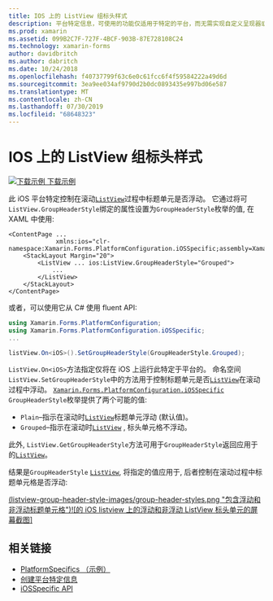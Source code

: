 ```yaml
---
title: IOS 上的 ListView 组标头样式
description: 平台特定信息，可使用的功能仅适用于特定的平台，而无需实现自定义呈现器或效果。 本文介绍如何使用特定于 iOS 平台的来控制在滚动过程中 ListView 标头单元格是否浮动。
ms.prod: xamarin
ms.assetid: 099B2C7F-727F-4BCF-903B-87E728108C24
ms.technology: xamarin-forms
author: davidbritch
ms.author: dabritch
ms.date: 10/24/2018
ms.openlocfilehash: f40737799f63c6e0c61fcc6f4f59584222a49d6d
ms.sourcegitcommit: 3ea9ee034af9790d2b0dc0893435e997bd06e587
ms.translationtype: MT
ms.contentlocale: zh-CN
ms.lasthandoff: 07/30/2019
ms.locfileid: "68648323"
---
```

# <a name="listview-group-header-style-on-ios"></a>IOS 上的 ListView 组标头样式

[![下载示例](~/media/shared/download.png) 下载示例](https://docs.microsoft.com/samples/xamarin/xamarin-forms-samples/userinterface-platformspecifics)

此 iOS 平台特定控制在滚动[`ListView`](xref:Xamarin.Forms.ListView)过程中标题单元是否浮动。 它通过将可`ListView.GroupHeaderStyle`绑定的属性设置为`GroupHeaderStyle`枚举的值, 在 XAML 中使用:

```xaml
<ContentPage ...
             xmlns:ios="clr-namespace:Xamarin.Forms.PlatformConfiguration.iOSSpecific;assembly=Xamarin.Forms.Core">
    <StackLayout Margin="20">
        <ListView ... ios:ListView.GroupHeaderStyle="Grouped">
            ...
        </ListView>
    </StackLayout>
</ContentPage>
```

或者，可以使用它从 C# 使用 fluent API:

```csharp
using Xamarin.Forms.PlatformConfiguration;
using Xamarin.Forms.PlatformConfiguration.iOSSpecific;
...

listView.On<iOS>().SetGroupHeaderStyle(GroupHeaderStyle.Grouped);
```

`ListView.On<iOS>`方法指定仅将在 iOS 上运行此特定于平台的。 命名空间`ListView.SetGroupHeaderStyle`中的方法用于控制标题单元是否[`ListView`](xref:Xamarin.Forms.ListView)在滚动过程中浮动。 [`Xamarin.Forms.PlatformConfiguration.iOSSpecific`](xref:Xamarin.Forms.PlatformConfiguration.iOSSpecific) `GroupHeaderStyle`枚举提供了两个可能的值:

- `Plain`–指示在滚动时[`ListView`](xref:Xamarin.Forms.ListView)标题单元浮动 (默认值)。
- `Grouped`–指示在滚动时[`ListView`](xref:Xamarin.Forms.ListView) , 标头单元格不浮动。

此外, `ListView.GetGroupHeaderStyle`方法可用于`GroupHeaderStyle`返回应用于的[`ListView`](xref:Xamarin.Forms.ListView)。

结果是`GroupHeaderStyle` [`ListView`](xref:Xamarin.Forms.ListView), 将指定的值应用于, 后者控制在滚动过程中标题单元格是否浮动:

[(listview-group-header-style-images/group-header-styles.png "包含浮动和非浮动标题单元格")![的 iOS listview 上的浮动和非浮动 ListView 标头单元的屏幕截图]](listview-group-header-style-images/group-header-styles-large.png#lightbox "包含浮动和非浮动标题单元格的 ListView")

## <a name="related-links"></a>相关链接

- [PlatformSpecifics （示例）](https://docs.microsoft.com/samples/xamarin/xamarin-forms-samples/userinterface-platformspecifics)
- [创建平台特定信息](~/xamarin-forms/platform/platform-specifics/index.md#creating-platform-specifics)
- [iOSSpecific API](xref:Xamarin.Forms.PlatformConfiguration.iOSSpecific)

